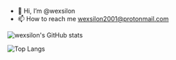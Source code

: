 - 👋 Hi, I’m @wexsilon
- 📫 How to reach me wexsilon2001@protonmail.com

![wexsilon's GitHub stats](https://github-readme-stats.vercel.app/api?username=wexsilon&show_icons=true&theme=radical)

![Top Langs](https://github-readme-stats.vercel.app/api/top-langs/?username=wexsilon&layout=compact&hide=css,html,shell&theme=tokyonight)
<!---
wexsilon/wexsilon is a ✨ special ✨ repository because its `README.md` (this file) appears on your GitHub profile.
You can click the Preview link to take a look at your changes.
--->

